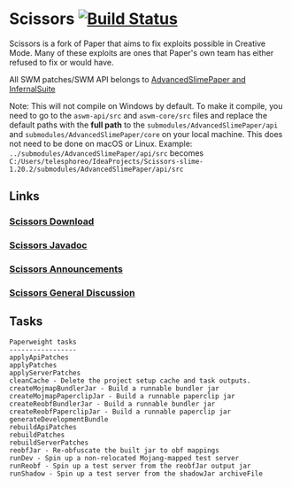 # Scissors [![Build Status](https://ci.plex.us.org/job/Scissors/job/slime%252F1.20.2/badge/icon)](https://ci.plex.us.org/job/Scissors/job/slime%252F1.20.2/)

Scissors is a fork of Paper that aims to fix exploits possible in Creative Mode. Many of these exploits are ones that
Paper's own team has either refused to fix or would have.

All SWM patches/SWM API belongs to [AdvancedSlimePaper and InfernalSuite](https://github.com/InfernalSuite/AdvancedSlimePaper)

Note: This will not compile on Windows by default. To make it compile, you need to go to the `aswm-api/src`
and `aswm-core/src` files and replace the default paths with the **full path** to
the `submodules/AdvancedSlimePaper/api` and `submodules/AdvancedSlimePaper/core` on your local machine. This does not
need to be done on macOS or Linux. Example: `../submodules/AdvancedSlimePaper/api/src`
becomes `C:/Users/telesphoreo/IdeaProjects/Scissors-slime-1.20.2/submodules/AdvancedSlimePaper/api/src`

## Links
### [Scissors Download](https://ci.plex.us.org/job/Scissors)
### [Scissors Javadoc](https://javadoc.scissors.gg/1.20.1)
### [Scissors Announcements](https://totalfreedom.tf/forums/scissors-announcements.55)
### [Scissors General Discussion](https://totalfreedom.tf/forums/scissors-discussion.56/)

## Tasks
```
Paperweight tasks
-----------------
applyApiPatches
applyPatches
applyServerPatches
cleanCache - Delete the project setup cache and task outputs.
createMojmapBundlerJar - Build a runnable bundler jar
createMojmapPaperclipJar - Build a runnable paperclip jar
createReobfBundlerJar - Build a runnable bundler jar
createReobfPaperclipJar - Build a runnable paperclip jar
generateDevelopmentBundle
rebuildApiPatches
rebuildPatches
rebuildServerPatches
reobfJar - Re-obfuscate the built jar to obf mappings
runDev - Spin up a non-relocated Mojang-mapped test server
runReobf - Spin up a test server from the reobfJar output jar
runShadow - Spin up a test server from the shadowJar archiveFile
```
